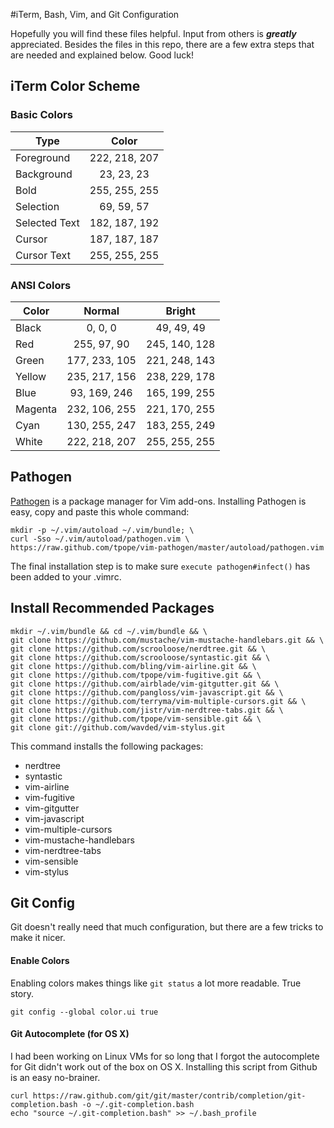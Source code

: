 #iTerm, Bash, Vim, and Git Configuration

Hopefully you will find these files helpful. Input from others is ***greatly*** appreciated. Besides the files in this repo, there are a few extra steps that are needed and explained below. Good luck!

## iTerm Color Scheme

### Basic Colors

| Type          | Color         |
|---------------|:-------------:|
| Foreground    | 222, 218, 207 |
| Background    | 23, 23, 23    |
| Bold          | 255, 255, 255 |
| Selection     | 69, 59, 57    |
| Selected Text | 182, 187, 192 |
| Cursor        | 187, 187, 187 |
| Cursor Text   | 255, 255, 255 |

### ANSI Colors

| Color   | Normal        | Bright |
|---------|:-------------:|:-------------:|
| Black   | 0, 0, 0       | 49, 49, 49    | 
| Red     | 255, 97, 90   | 245, 140, 128 |
| Green   | 177, 233, 105 | 221, 248, 143 |
| Yellow  | 235, 217, 156 | 238, 229, 178 | 
| Blue    | 93, 169, 246  | 165, 199, 255 |
| Magenta | 232, 106, 255 | 221, 170, 255 | 
| Cyan    | 130, 255, 247 | 183, 255, 249 |
| White   | 222, 218, 207 | 255, 255, 255 |


## Pathogen

[Pathogen](https://github.com/tpope/vim-pathogen) is a package manager for Vim add-ons. Installing Pathogen is easy, copy and paste this whole command:

    mkdir -p ~/.vim/autoload ~/.vim/bundle; \
    curl -Sso ~/.vim/autoload/pathogen.vim \
    https://raw.github.com/tpope/vim-pathogen/master/autoload/pathogen.vim

The final installation step is to make sure `execute pathogen#infect()` has been added to your .vimrc.

## Install Recommended Packages

    mkdir ~/.vim/bundle && cd ~/.vim/bundle && \
    git clone https://github.com/mustache/vim-mustache-handlebars.git && \
    git clone https://github.com/scrooloose/nerdtree.git && \
    git clone https://github.com/scrooloose/syntastic.git && \
    git clone https://github.com/bling/vim-airline.git && \
    git clone https://github.com/tpope/vim-fugitive.git && \
    git clone https://github.com/airblade/vim-gitgutter.git && \
    git clone https://github.com/pangloss/vim-javascript.git && \
    git clone https://github.com/terryma/vim-multiple-cursors.git && \
    git clone https://github.com/jistr/vim-nerdtree-tabs.git && \
    git clone https://github.com/tpope/vim-sensible.git && \
    git clone git://github.com/wavded/vim-stylus.git

This command installs the following packages:

- nerdtree
- syntastic
- vim-airline
- vim-fugitive
- vim-gitgutter
- vim-javascript
- vim-multiple-cursors
- vim-mustache-handlebars
- vim-nerdtree-tabs
- vim-sensible
- vim-stylus

## Git Config
Git doesn't really need that much configuration, but there are a few tricks to make it nicer.

#### Enable Colors
Enabling colors makes things like `git status` a lot more readable. True story. 

    git config --global color.ui true

#### Git Autocomplete (for OS X)
I had been working on Linux VMs for so long that I forgot the autocomplete for Git didn't work out of the box on OS X. Installing this script from Github is an easy no-brainer.

    curl https://raw.github.com/git/git/master/contrib/completion/git-completion.bash -o ~/.git-completion.bash
    echo "source ~/.git-completion.bash" >> ~/.bash_profile
